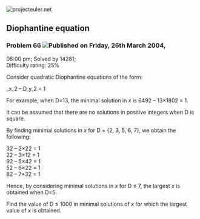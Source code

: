![projecteuler.net](images/print_page_logo.png)

## Diophantine equation

### Problem 66 ![](images/icon_info.png)Published on Friday, 26th March 2004,
06:00 pm; Solved by 14281;  
Difficulty rating: 25%

Consider quadratic Diophantine equations of the form:

_x_2 – D_y_2 = 1

For example, when D=13, the minimal solution in _x_ is 6492 – 13×1802 = 1.

It can be assumed that there are no solutions in positive integers when D is
square.

By finding minimal solutions in _x_ for D = {2, 3, 5, 6, 7}, we obtain the
following:

32 – 2×22 = 1  
22 – 3×12 = 1  
92 – 5×42 = 1  
52 – 6×22 = 1  
82 – 7×32 = 1

Hence, by considering minimal solutions in _x_ for D ≤ 7, the largest _x_ is
obtained when D=5.

Find the value of D ≤ 1000 in minimal solutions of _x_ for which the largest
value of _x_ is obtained.

  
  

